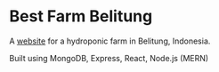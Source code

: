 # Best Farm Belitung

A [website](https://best-farm.herokuapp.com/) for a hydroponic farm in Belitung, Indonesia.

Built using MongoDB, Express, React, Node.js (MERN)
